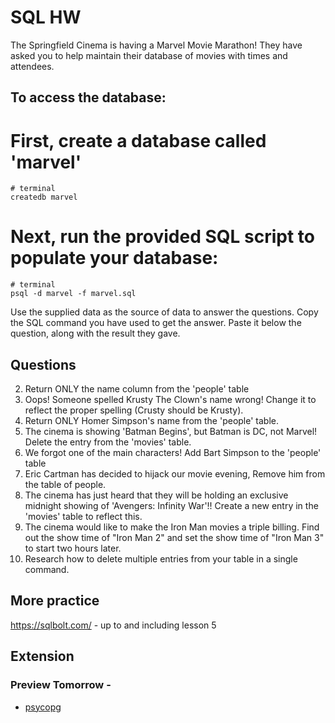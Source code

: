 # SQL HW

The Springfield Cinema is having a Marvel Movie Marathon! They have asked you to help maintain their database of movies with times and attendees.

## To access the database:

# First, create a database called 'marvel'

```
# terminal
createdb marvel
```

# Next, run the provided SQL script to populate your database:

```
# terminal
psql -d marvel -f marvel.sql
```

Use the supplied data as the source of data to answer the questions. 
Copy the SQL command you have used to get the answer.
Paste it below the question, along with the result they gave.

## Questions

<!-- 1.  Return ALL the data in the 'movies' table. -->
2.  Return ONLY the name column from the 'people' table
3.  Oops! Someone spelled Krusty The Clown's name wrong! Change it to reflect the proper spelling (Crusty should be Krusty).
4.  Return ONLY Homer Simpson's name from the 'people' table.
5.  The cinema is showing 'Batman Begins', but Batman is DC, not Marvel! Delete the entry from the 'movies' table.
6.  We forgot one of the main characters! Add Bart Simpson to the 'people' table
7.  Eric Cartman has decided to hijack our movie evening, Remove him from the table of people.
8.  The cinema has just heard that they will be holding an exclusive midnight showing of 'Avengers: Infinity War'!! Create a new entry in the 'movies' table to reflect this.
9.  The cinema would like to make the Iron Man movies a triple billing. Find out the show time of "Iron Man 2" and set the show time of "Iron Man 3" to start two hours later.
10.  Research how to delete multiple entries from your table in a single command.

## More practice

https://sqlbolt.com/ - up to and including lesson 5

## Extension

### Preview Tomorrow -

- [psycopg](/week_04/day_1/day_2_01_psycopg2)






